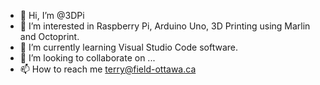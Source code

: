 - 👋 Hi, I’m @3DPi
- 👀 I’m interested in Raspberry Pi, Arduino Uno, 3D Printing using Marlin and Octoprint. 
- 🌱 I’m currently learning Visual Studio Code software.
- 💞️ I’m looking to collaborate on ...
- 📫 How to reach me terry@field-ottawa.ca

<!---
3DPi/3DPi is a ✨ special ✨ repository because its `README.md` (this file) appears on your GitHub profile.
You can click the Preview link to take a look at your changes.
--->
